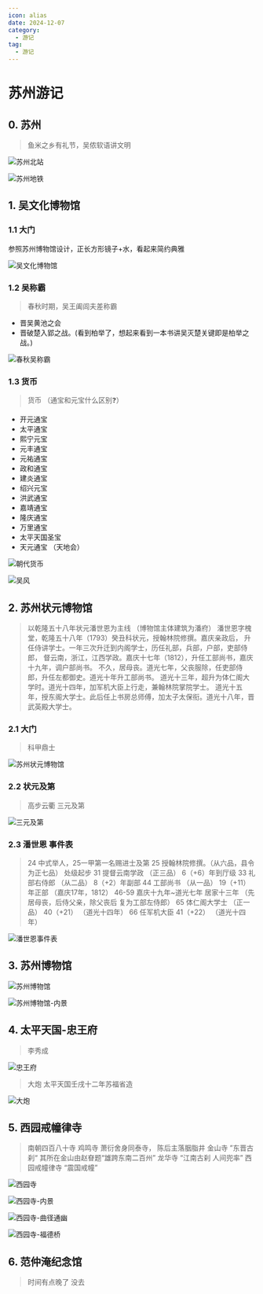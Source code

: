 ```yaml
---
icon: alias
date: 2024-12-07
category:
  - 游记
tag:
  - 游记
---
```


# 苏州游记

<!-- more -->


## 0. 苏州

> 鱼米之乡有礼节，吴侬软语讲文明

![苏州北站](http://cdnblog.laikesxw.top/%E8%8B%8F%E5%B7%9E%E6%B8%B8%E8%AE%B01207/%E8%8B%8F%E5%B7%9E%E5%8C%97%E7%AB%99.jpeg)

![苏州地铁](http://cdnblog.laikesxw.top/%E8%8B%8F%E5%B7%9E%E6%B8%B8%E8%AE%B01207/%E8%8B%8F%E5%B7%9E%E5%9C%B0%E9%93%81.jpeg)

## 1. 吴文化博物馆

<sblg-rate rate="5"></sblg-rate>

### 1.1 大门

参照苏州博物馆设计，正长方形镜子+水，看起来简约典雅

![吴文化博物馆](http://cdnblog.laikesxw.top/%E8%8B%8F%E5%B7%9E%E6%B8%B8%E8%AE%B01207/%E8%8B%8F%E5%B7%9E%E5%90%B4%E6%96%87%E5%8C%96%E5%8D%9A%E7%89%A9%E9%A6%86.jpeg)


### 1.2 吴称霸

> 春秋时期，吴王阖闾夫差称霸
- 晋吴黄池之会
- 晋破楚入郢之战。(看到柏举了，想起来看到一本书讲吴灭楚关键即是柏举之战。)


![春秋吴称霸](http://cdnblog.laikesxw.top/%E8%8B%8F%E5%B7%9E%E6%B8%B8%E8%AE%B01207/%E5%90%B4%E7%A7%B0%E9%9C%B8.jpeg)


### 1.3 货币

> 货币 （通宝和元宝什么区别❓）
- 开元通宝
- 太平通宝
- 熙宁元宝
- 元丰通宝
- 元祐通宝
- 政和通宝
- 建炎通宝
- 绍兴元宝
- 洪武通宝
- 嘉靖通宝
- 隆庆通宝
- 万里通宝
- 太平天国圣宝
- 天元通宝     （天地会）


![朝代货币](http://cdnblog.laikesxw.top/%E8%8B%8F%E5%B7%9E%E6%B8%B8%E8%AE%B01207/%E6%9C%9D%E4%BB%A3%E8%B4%A7%E5%B8%81.jpeg)


![吴风](http://cdnblog.laikesxw.top/%E8%8B%8F%E5%B7%9E%E6%B8%B8%E8%AE%B01207/%E5%90%B4%E9%A3%8E.jpeg)

## 2. 苏州状元博物馆

<sblg-rate rate="5"></sblg-rate>


> 以乾隆五十八年状元潘世恩为主线 （博物馆主体建筑为潘府）
> 潘世恩字槐堂，乾隆五十八年（1793）癸丑科状元，授翰林院修撰。嘉庆亲政后，
升任侍讲学士。一年三次升迁到内阁学士，历任礼部，兵部，户部，吏部侍郎，
督云南，浙江，江西学政。嘉庆十七年（1812），升任工部尚书，嘉庆十九年，调户部尚书。
不久，居母丧。道光七年，父丧服除，任吏部侍郎，升任左都御史。道光十年升工部尚书。
道光十三年，超升为体仁阁大学时。道光十四年，加军机大臣上行走，兼翰林院掌院学士。
道光十五年，授东阁大学士。此后任上书房总师傅，加太子太保衔。道光十八年，晋武英殿大学士。


### 2.1 大门

> 科甲鼎士

![苏州状元博物馆](http://cdnblog.laikesxw.top/%E8%8B%8F%E5%B7%9E%E6%B8%B8%E8%AE%B01207/%E8%8B%8F%E5%B7%9E%E7%8A%B6%E5%85%83%E5%8D%9A%E7%89%A9%E9%A6%86.jpeg)


### 2.2 状元及第

> 高步云衢 三元及第

![三元及第](http://cdnblog.laikesxw.top/%E8%8B%8F%E5%B7%9E%E6%B8%B8%E8%AE%B01207/%E8%8B%8F%E5%B7%9E%E7%8A%B6%E5%85%83%E5%8D%9A%E7%89%A9%E9%A6%86-%E9%AB%98%E6%AD%A5%E4%BA%91%E8%A1%A2.jpeg)


### 2.3 潘世恩 事件表

> 24 中式举人，25一甲第一名赐进士及第
> 25 授翰林院修撰。（从六品，县令为正七品）  处级起步
> 31 提督云南学政 （正三品）             6（+6）年到厅级
> 33 礼部右侍郎   （从二品）             8（+2）年副部
> 44 工部尚书     （从一品）             19（+11）年正部  （嘉庆17年，1812）
> 46-59 嘉庆十九年~道光七年 居家十三年 （先居母丧，后侍父亲，除父丧后 复为工部左侍郎）
> 65 体仁阁大学士   （正一品）            40（+21）      （道光十四年）
> 66 任军机大臣                         41（+22）      （道光十四年）

![潘世恩事件表](http://cdnblog.laikesxw.top/%E8%8B%8F%E5%B7%9E%E6%B8%B8%E8%AE%B01207/%E6%BD%98%E4%B8%96%E6%81%A9%E4%BA%8B%E4%BB%B6%E8%A1%A8.jpeg)


## 3. 苏州博物馆

<sblg-rate rate="4"></sblg-rate>


![苏州博物馆](http://cdnblog.laikesxw.top/%E8%8B%8F%E5%B7%9E%E6%B8%B8%E8%AE%B01207/%E8%8B%8F%E5%B7%9E%E5%8D%9A%E7%89%A9%E9%A6%86.jpeg)

![苏州博物馆-内景](http://cdnblog.laikesxw.top/%E8%8B%8F%E5%B7%9E%E6%B8%B8%E8%AE%B01207/%E8%8B%8F%E5%B7%9E%E5%8D%9A%E7%89%A9%E9%A6%86-%E5%86%85%E6%99%AF.jpeg)

## 4. 太平天国-忠王府

<sblg-rate rate="4"></sblg-rate>


> 李秀成

![忠王府](http://cdnblog.laikesxw.top/%E8%8B%8F%E5%B7%9E%E6%B8%B8%E8%AE%B01207/%E5%BF%A0%E7%8E%8B%E5%BA%9C-%E5%BF%A0%E4%B9%89%E4%B8%87%E5%8F%A4-%E9%A9%AC%E8%B5%9B%E5%85%8B.jpeg)

> 大炮
太平天国壬戌十二年苏福省造

![大炮](http://cdnblog.laikesxw.top/%E8%8B%8F%E5%B7%9E%E6%B8%B8%E8%AE%B01207/%E5%A4%AA%E5%B9%B3%E5%A4%A9%E5%9B%BD-%E5%A4%A7%E7%82%AE.jpeg)


## 5. 西园戒幢律寺

<sblg-rate rate="5"></sblg-rate>


> 南朝四百八十寺
鸡鸣寺        萧衍舍身同泰寺， 陈后主落胭脂井
金山寺        ”东晋古刹“ 其所在金山由赵眘题“雄跨东南二百州”
龙华寺        “江南古刹 人间兜率”
西园戒幢律寺   “震国戒幢”

![西园寺](http://cdnblog.laikesxw.top/%E8%8B%8F%E5%B7%9E%E6%B8%B8%E8%AE%B01207/%E8%A5%BF%E5%9B%AD%E5%AF%BA.jpeg)

![西园寺-内景](http://cdnblog.laikesxw.top/%E8%8B%8F%E5%B7%9E%E6%B8%B8%E8%AE%B01207/%E8%A5%BF%E5%9B%AD%E6%88%92%E5%B9%A2%E5%BE%8B%E5%AF%BA-%E5%86%85%E6%99%AF.jpeg)

![西园寺-曲径通幽](http://cdnblog.laikesxw.top/%E8%8B%8F%E5%B7%9E%E6%B8%B8%E8%AE%B01207/%E8%A5%BF%E5%9B%AD%E6%88%92%E5%B9%A2%E5%BE%8B%E5%AF%BA-%E5%86%85%E6%99%AF.jpeg)


![西园寺-福德桥](http://cdnblog.laikesxw.top/%E8%8B%8F%E5%B7%9E%E6%B8%B8%E8%AE%B01207/%E8%A5%BF%E5%9B%AD%E6%88%92%E5%B9%A2%E5%BE%8B%E5%AF%BA-%E7%A6%8F%E5%BE%B7%E6%A1%A5.jpeg)


## 6. 范仲淹纪念馆

> 时间有点晚了 没去

<BiliBili bvid="BV1xS4y1F7fn" />
